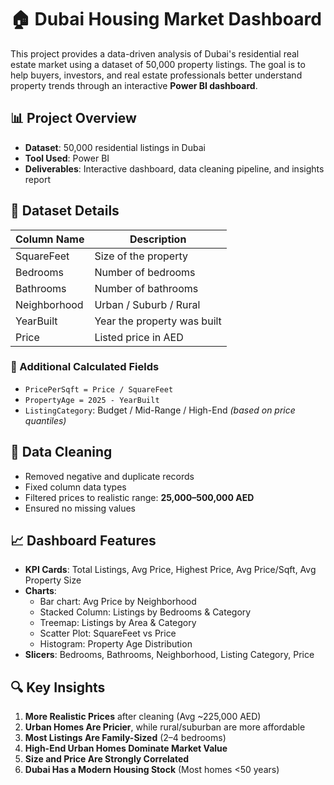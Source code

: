 # 🏠 Dubai Housing Market Dashboard

This project provides a data-driven analysis of Dubai's residential real estate market using a dataset of 50,000 property listings. The goal is to help buyers, investors, and real estate professionals better understand property trends through an interactive **Power BI dashboard**.

## 📊 Project Overview

- **Dataset**: 50,000 residential listings in Dubai
- **Tool Used**: Power BI
- **Deliverables**: Interactive dashboard, data cleaning pipeline, and insights report

## 📁 Dataset Details

| Column Name     | Description                        |
|----------------|------------------------------------|
| SquareFeet      | Size of the property               |
| Bedrooms        | Number of bedrooms                 |
| Bathrooms       | Number of bathrooms                |
| Neighborhood    | Urban / Suburb / Rural             |
| YearBuilt       | Year the property was built        |
| Price           | Listed price in AED                |

### 🔧 Additional Calculated Fields

- `PricePerSqft = Price / SquareFeet`
- `PropertyAge = 2025 - YearBuilt`
- `ListingCategory`: Budget / Mid-Range / High-End *(based on price quantiles)*

## 🧹 Data Cleaning

- Removed negative and duplicate records
- Fixed column data types
- Filtered prices to realistic range: **25,000–500,000 AED**
- Ensured no missing values

## 📈 Dashboard Features

- **KPI Cards**: Total Listings, Avg Price, Highest Price, Avg Price/Sqft, Avg Property Size
- **Charts**:
  - Bar chart: Avg Price by Neighborhood
  - Stacked Column: Listings by Bedrooms & Category
  - Treemap: Listings by Area & Category
  - Scatter Plot: SquareFeet vs Price
  - Histogram: Property Age Distribution
- **Slicers**: Bedrooms, Bathrooms, Neighborhood, Listing Category, Price

## 🔍 Key Insights

1. **More Realistic Prices** after cleaning (Avg ~225,000 AED)
2. **Urban Homes Are Pricier**, while rural/suburban are more affordable
3. **Most Listings Are Family-Sized** (2–4 bedrooms)
4. **High-End Urban Homes Dominate Market Value**
5. **Size and Price Are Strongly Correlated**
6. **Dubai Has a Modern Housing Stock** (Most homes <50 years)


